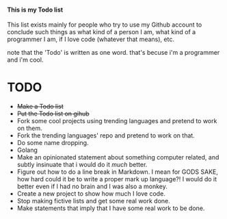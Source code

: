 #### This is my Todo list
This list exists mainly for people who try to use my Github account to conclude such things as what kind of a person I am, what kind of a programmer I am, if I love code (whatever that means), etc.  
  
note that the 'Todo' is written as one word. that's becuse i'm a programmer and i'm cool.  

TODO  
 =====
* ~~Make a Todo list~~  
* ~~Put the Todo list on gihub~~
* Fork some cool projects using trending languages and pretend to work on them.
* Fork the trending languages' repo and pretend to work on that.
* Do some name dropping.
* Golang
* Make an opinionated statement about something computer related, and subtly insinuate that i would do it _much_ better.
* Figure out how to do a line break in Markdown. I mean for GODS SAKE, how hard could it be to write a proper mark up language?! I would do it better even if I had no brain and I was also a monkey.
* Create a new project to show how much I love code.
* Stop making fictive lists and get some real work done.
* Make statements that imply that I have some real work to be done.
